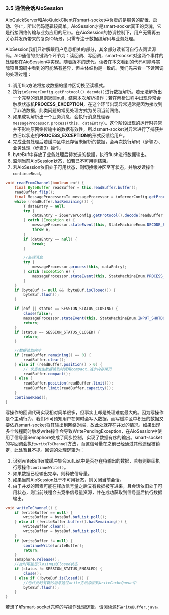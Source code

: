 
### 3.5 通信会话AioSession

​	AioQuickServer和AioQuickClient在smart-socket中负责的是服务的配置、启动、停止，所以代码逻辑较简单。AioSession才是smart-socket真正的灵魂，它是衔接网络传输与业务应用的纽带。在AioSession的协调控制下，用户无需再去关心并发所带来的复杂IO场景，只需专注于数据编解码与业务处理。

​	AioSession我们只讲解跟用户息息相关的部分，其余部分读者可自行去阅读源码。AIO通信的关键两个环节为：读回调、写回调，smart-socket对这两个事件的处理都在AioSession中实现。随着版本的迭代，读者在本文看到的代码可能与实际项目源码中看到的可能略有差异，但主体结构是一致的。我们先来看一下读回调的处理过程：

1. 调用flip方法将接收数据的缓冲区切换至读模式。
2. 执行`ioServerConfig.getProtocol().decode()`进行数据解析。若无法解析出一个完整的消息则返回null，结束本次解析操作；若在解析过程中出现异常会触发状态机**PROCESS_EXCEPTION**，在这个环节出现异常通常是因为接收到了非法数据，此类问题的常见处理方式为关闭当前网络。
3. 如果成功解析出一个业务消息，会执行消息处理器`messageProcessor.process(this, dataEntry)`。这个阶段出现的运行时异常并不影响原网络传输中的数据有效性，所以smart-socket对异常进行了捕获并依旧以状态机**PROCESS_EXCEPTION**的形式反馈给用户。
4. 完成业务处理后若缓冲区中还存留未解析的数据，会再次执行解码（步骤2）、业务处理（步骤3）操作。
5. byteBuf中存放了业务处理后待发送的数据，执行flush进行数据输出。
6. 监测当前AioSession状态，如若已不可用则结束。
7. 若AioSession依旧处于可用状态，则切换缓冲区至写状态，并触发读操作`continueRead`。

```java
void readFromChannel(boolean eof) {
    final ByteBuffer readBuffer = this.readBuffer.buffer();
    readBuffer.flip();
    final MessageProcessor<T> messageProcessor = ioServerConfig.getProcessor();
    while (readBuffer.hasRemaining()) {
        T dataEntry = null;
        try {
            dataEntry = ioServerConfig.getProtocol().decode(readBuffer, this);
        } catch (Exception e) {
            messageProcessor.stateEvent(this, StateMachineEnum.DECODE_EXCEPTION, e);
            throw e;
        }
        if (dataEntry == null) {
            break;
        }

        //处理消息
        try {
            messageProcessor.process(this, dataEntry);
        } catch (Exception e) {
            messageProcessor.stateEvent(this, StateMachineEnum.PROCESS_EXCEPTION, e);
        }
    }
    if (byteBuf != null && !byteBuf.isClosed()) {
        byteBuf.flush();
    }

    if (eof || status == SESSION_STATUS_CLOSING) {
        close(false);
        messageProcessor.stateEvent(this, StateMachineEnum.INPUT_SHUTDOWN, null);
        return;
    }
    if (status == SESSION_STATUS_CLOSED) {
        return;
    }

    //数据读取完毕
    if (readBuffer.remaining() == 0) {
        readBuffer.clear();
    } else if (readBuffer.position() > 0) {
        // 仅当发生数据读取时调用compact,减少内存拷贝
        readBuffer.compact();
    } else {
        readBuffer.position(readBuffer.limit());
        readBuffer.limit(readBuffer.capacity());
    }
    continueRead();
}
```

​	写操作的回调代码实现相对简单很多，但事实上却是处理难度最大的。因为写操作是个主动行为，我们不可预知用户在何时会写入数据，而写缓冲区中积压的数据又要依靠smart-socket将其输出到网络对端，故此处就存在并发的情况。如果出现多个线程同时触发write操作会导致WritePendingException，在AioSession中使用了信号量Semaphore完成了同步控制，实现了数据有序的输出。smart-socket的写回调会执行`writeToChannel`方法，而这信号量在之前已经通过其他途径被锁定，此处暂且不提。回调的处理逻辑为：

1. 识别writeBuffer或缓冲集合bufList中是否存在待输出的数据，若有则继续执行写操作`continueWrite()`。
2. 如果数据已经输出完毕，则释放信号量。
3. 如果当前AioSession处于不可用状态，则关闭当前会话。
4. 由于并发的因素可能在释放信号量之后又有数据被写进来，且会话依旧处于可用状态，则当前线程会去竞争信号量资源，并在成功获取到信号量后执行数据输出。

```java
void writeToChannel() {
    if (writeBuffer == null) {
        writeBuffer = byteBuf.bufList.poll();
    } else if (!writeBuffer.buffer().hasRemaining()) {
        writeBuffer.clean();
        writeBuffer = byteBuf.bufList.poll();
    }
    if (writeBuffer != null) {
        continueWrite(writeBuffer);
        return;
    }
    semaphore.release();
    //此时可能是Closing或Closed状态
    if (status != SESSION_STATUS_ENABLED) {
        close();
    } else if (!byteBuf.isClosed()) {
        //也许此时有新的消息通过write方法添加到writeCacheQueue中
        byteBuf.flush();
    }
}
```

若想了解smart-socket完整的写操作处理逻辑，请阅读源码`WriteBuffer.java`。

